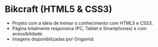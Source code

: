 # Bikcraft (HTML5 & CSS3)

- Projeto com a ideia de treinar o conhecimento com HTML5 e CSS3.
- Página totalmente responsiva (PC, Tablet e Smartphones) e com acessibilidade.
- Imagens disponibilizadas por Origamid.
